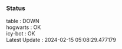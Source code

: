 ### Status


table : DOWN  
hogwarts : OK  
icy-bot : OK  
Latest Update : 2024-02-15 05:08:29.477179
